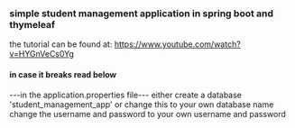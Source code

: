 ### simple student management application in spring boot and thymeleaf

the tutorial can be found at: <https://www.youtube.com/watch?v=HYGnVeCs0Yg>

#### in case it breaks read below

---in the application.properties file---
either create a database 'student_management_app' or change this to your own database name
change the username and password to your own username and password

